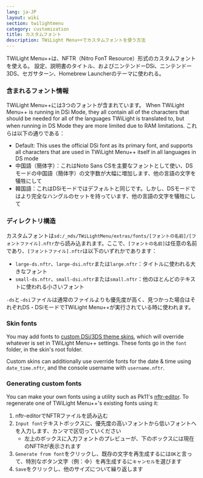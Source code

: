 ```yaml
---
lang: ja-JP
layout: wiki
section: twilightmenu
category: customization
title: カスタムフォント
description: TWiLight Menu++でカスタムフォントを使う方法
---
```


TWiLight Menu++は、NFTR（Nitro FonT Resource）形式のカスタムフォントを使える。 設定、説明書のタイトル、およびニンテンドーDSi、ニンテンドー3DS、セガサターン、Homebrew Launcherのテーマに使われる。

### 含まれるフォント情報
TWiLight Menu++には3つのフォントが含まれています。 When TWiLight Menu++ is running in DSi Mode, they all contain all of the characters that should be needed for all of the languages TWiLight is translated to, but when running in DS Mode they are more limited due to RAM limitations. これらは以下の通りである：
- Default: This uses the official DSi font as its primary font, and supports all characters that are used in TWiLight Menu++ itself in all languages in DS mode
- 中国語（簡体字）：これはNoto Sans CSを主要なフォントとして使い、DSモードの中国語（簡体字）の文字数が大幅に増加します、他の言語の文字を犠牲にして
- 韓国語：これはDSiモードではデフォルトと同じです。しかし、DSモードではより完全なハングルのセットを持っています、他の言語の文字を犠牲にして

### ディレクトリ構造
カスタムフォントは`sd:/_nds/TWiLightMenu/extras/fonts/[フォントの名前]/[フォントファイル].nftr`から読み込まれます。ここで、`[フォントの名前]`は任意の名前であり、`[フォントファイル].nftr`は以下のいずれかであります：
- `large-ds.nftr`、`large-dsi.nftr`または`large.nftr`：タイトルに使われる大きなフォント
- `small-ds.nftr`、`small-dsi.nftr`または`small.nftr`：他のほとんどのテキストに使われる小さいフォント

`-ds`と`-dsi`ファイルは通常のファイルよりも優先度が高く、見つかった場合はそれぞれDS・DSiモードでTWiLight Menu++が実行されている時に使われます。

### Skin fonts
You may add fonts to [custom DSi/3DS theme skins](custom-dsi-3ds-skins), which will override whatever is set in TWiLight Menu++ settings. These fonts go in the `font` folder, in the skin's root folder.

Custom skins can additionally use override fonts for the date & time using `date_time.nftr`, and the console username with `username.nftr`.

### Generating custom fonts
You can make your own fonts using a utility such as Pk11's [nftr-editor](https://pk11.us/nftr-editor/). To regenerate one of TWiLight Menu++'s existing fonts using it:
1. nftr-editorでNFTRファイルを読み込む
1. `Input font`テキストボックスに、優先度の高いフォントから低いフォントへを入力します、カンマで区切っていください
   - 左上のボックスに入力フォントのプレビューが、下のボックスには現在のNFTRが表示されます
1. `Generate from font`をクリックし、既存の文字を再生成するには`OK`と言って、特別なボタン文字（例：&#xE000;）を再生成するに`キャンセル`を選びます
1. `Save`をクリックし、他のサイズについて繰り返します

